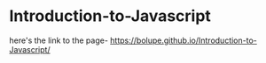 # Introduction-to-Javascript
here's the link to the page- https://bolupe.github.io/Introduction-to-Javascript/
